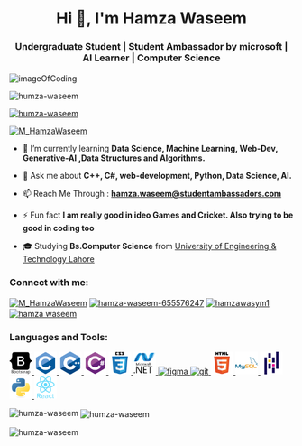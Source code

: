 <!--![logo](https://github.com/Humza-Waseem/Humza-Waseem/blob/main/Github%20Banner.jpeg)!-->
<h1 align="center">Hi 👋, I'm Hamza Waseem</h1>
<h3 align="center">Undergraduate Student | Student Ambassador by microsoft | AI Learner | Computer Science </h3>
<img align="center" alt="imageOfCoding" width="500" src="https://th.bing.com/th/id/R.c0d1b11e54c2b07f7353dd160e8ba80d?rik=BH2sjO5Vy1%2fC%2fg&pid=ImgRaw&r=0">

<p align="left"> <img src="https://komarev.com/ghpvc/?username=humza-waseem&label=Profile%20views&color=0e75b6&style=flat" alt="humza-waseem" /> </p>

<p align="left"> <a href="https://github.com/ryo-ma/github-profile-trophy"><img src="https://github-profile-trophy.vercel.app/?username=humza-waseem" alt="humza-waseem" /></a> </p>

<p align="left"> <a href="https://twitter.com/M_HamzaWaseem" target="blank"><img src="https://img.shields.io/twitter/follow/M_HamzaWaseem?logo=twitter&style=for-the-badge" alt="M_HamzaWaseem" /></a> </p>

- 🌱 I’m currently learning **Data Science, Machine Learning, Web-Dev, Generative-AI ,Data Structures and Algorithms.**

- 💬 Ask me about **C++, C#, web-development, Python, Data Science, AI.**

- 📫 Reach Me Through : **hamza.waseem@studentambassadors.com**

- ⚡ Fun fact **I am really good in ideo Games and Cricket. Also trying to be good in coding too**

- 🎓 Studying **Bs.Computer Science** from  [University of Engineering & Technology Lahore](https://uet.edu.pk/)

<h3 align="left">Connect with me:</h3>
<p align="left">
<a href="https://twitter.com/M_HamzaWaseem" target="blank"><img align="center" src="https://raw.githubusercontent.com/rahuldkjain/github-profile-readme-generator/master/src/images/icons/Social/twitter.svg" alt="M_HamzaWaseem" height="30" width="40" /></a>
<a href="https://linkedin.com/in/hamza-waseem-655576247" target="blank"><img align="center" src="https://raw.githubusercontent.com/rahuldkjain/github-profile-readme-generator/master/src/images/icons/Social/linked-in-alt.svg" alt="hamza-waseem-655576247" height="30" width="40" /></a>
<a href="https://instagram.com/hamzawasym1" target="blank"><img align="center" src="https://raw.githubusercontent.com/rahuldkjain/github-profile-readme-generator/master/src/images/icons/Social/instagram.svg" alt="hamzawasym1" height="30" width="40" /></a>
<a href="https://www.hackerrank.com/hamza waseem" target="blank"><img align="center" src="https://raw.githubusercontent.com/rahuldkjain/github-profile-readme-generator/master/src/images/icons/Social/hackerrank.svg" alt="hamza waseem" height="30" width="40" /></a>
</p>

<h3 align="left">Languages and Tools:</h3>
<p align="left"> <a href="https://getbootstrap.com" target="_blank" rel="noreferrer"> <img src="https://raw.githubusercontent.com/devicons/devicon/master/icons/bootstrap/bootstrap-plain-wordmark.svg" alt="bootstrap" width="40" height="40"/> </a> <a href="https://www.cprogramming.com/" target="_blank" rel="noreferrer"> <img src="https://raw.githubusercontent.com/devicons/devicon/master/icons/c/c-original.svg" alt="c" width="40" height="40"/> </a> <a href="https://www.w3schools.com/cpp/" target="_blank" rel="noreferrer"> <img src="https://raw.githubusercontent.com/devicons/devicon/master/icons/cplusplus/cplusplus-original.svg" alt="cplusplus" width="40" height="40"/> </a> <a href="https://www.w3schools.com/cs/" target="_blank" rel="noreferrer"> <img src="https://raw.githubusercontent.com/devicons/devicon/master/icons/csharp/csharp-original.svg" alt="csharp" width="40" height="40"/> </a> <a href="https://www.w3schools.com/css/" target="_blank" rel="noreferrer"> <img src="https://raw.githubusercontent.com/devicons/devicon/master/icons/css3/css3-original-wordmark.svg" alt="css3" width="40" height="40"/> </a> <a href="https://dotnet.microsoft.com/" target="_blank" rel="noreferrer"> <img src="https://raw.githubusercontent.com/devicons/devicon/master/icons/dot-net/dot-net-original-wordmark.svg" alt="dotnet" width="40" height="40"/> </a> <a href="https://www.figma.com/" target="_blank" rel="noreferrer"> <img src="https://www.vectorlogo.zone/logos/figma/figma-icon.svg" alt="figma" width="40" height="40"/> </a> <a href="https://git-scm.com/" target="_blank" rel="noreferrer"> <img src="https://www.vectorlogo.zone/logos/git-scm/git-scm-icon.svg" alt="git" width="40" height="40"/> </a> <a href="https://www.w3.org/html/" target="_blank" rel="noreferrer"> <img src="https://raw.githubusercontent.com/devicons/devicon/master/icons/html5/html5-original-wordmark.svg" alt="html5" width="40" height="40"/> </a> <a href="https://www.mysql.com/" target="_blank" rel="noreferrer"> <img src="https://raw.githubusercontent.com/devicons/devicon/master/icons/mysql/mysql-original-wordmark.svg" alt="mysql" width="40" height="40"/> </a> <a href="https://pandas.pydata.org/" target="_blank" rel="noreferrer"> <img src="https://raw.githubusercontent.com/devicons/devicon/2ae2a900d2f041da66e950e4d48052658d850630/icons/pandas/pandas-original.svg" alt="pandas" width="40" height="40"/> </a> <a href="https://www.python.org" target="_blank" rel="noreferrer"> <img src="https://raw.githubusercontent.com/devicons/devicon/master/icons/python/python-original.svg" alt="python" width="40" height="40"/> </a> <a href="https://reactjs.org/" target="_blank" rel="noreferrer"> <img src="https://raw.githubusercontent.com/devicons/devicon/master/icons/react/react-original-wordmark.svg" alt="react" width="40" height="40"/> </a> </p>

<p><img align="left" src="https://github-readme-stats.vercel.app/api/top-langs?username=humza-waseem&show_icons=true&locale=en&layout=compact" alt="humza-waseem" /></p>

<p>&nbsp;<img align="center" src="https://github-readme-stats.vercel.app/api?username=humza-waseem&show_icons=true&locale=en" alt="humza-waseem" /></p>

<p><img align="center" src="https://github-readme-streak-stats.herokuapp.com/?user=humza-waseem&" alt="humza-waseem" /></p>




